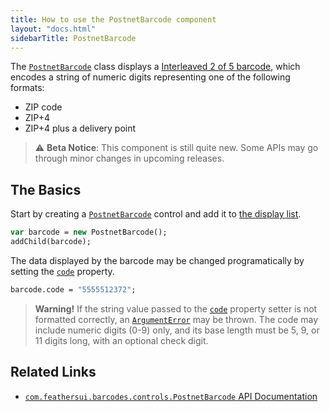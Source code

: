 ```yaml
---
title: How to use the PostnetBarcode component
layout: "docs.html"
sidebarTitle: PostnetBarcode
---
```


The [`PostnetBarcode`](https://api.feathersui.com/premium-components/barcodes-pack/com/feathersui/barcodes/controls/PostnetBarcode.html) class displays a [Interleaved 2 of 5 barcode](https://en.wikipedia.org/wiki/Interleaved_2_of_5), which encodes a string of numeric digits representing one of the following formats:

- ZIP code
- ZIP+4
- ZIP+4 plus a delivery point

> ⚠️ **Beta Notice**: This component is still quite new. Some APIs may go through minor changes in upcoming releases.

## The Basics

Start by creating a [`PostnetBarcode`](https://api.feathersui.com/premium-components/barcodes-pack/com/feathersui/barcodes/controls/PostnetBarcode.html) control and add it to [the display list](https://books.openfl.org/openfl-developers-guide/display-programming/basics-of-display-programming.html).

```haxe
var barcode = new PostnetBarcode();
addChild(barcode);
```

The data displayed by the barcode may be changed programatically by setting the [`code`](https://api.feathersui.com/premium-components/barcodes-pack/com/feathersui/barcodes/controls/PostnetBarcode.html#code) property.

```haxe
barcode.code = "5555512372";
```

> **Warning!** If the string value passed to the [`code`](https://api.feathersui.com/premium-components/barcodes-pack/com/feathersui/barcodes/controls/PostnetBarcode.html#code) property setter is not formatted correctly, an [`ArgumentError`](https://api.openfl.org/openfl/errors/ArgumentError.html) may be thrown. The code may include numeric digits (0-9) only, and its base length must be 5, 9, or 11 digits long, with an optional check digit.

## Related Links

- [`com.feathersui.barcodes.controls.PostnetBarcode` API Documentation](https://api.feathersui.com/premium-components/barcodes-pack/com/feathersui/barcodes/controls/PostnetBarcode.html)